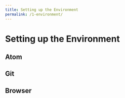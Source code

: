 ```yaml
---
title: Setting up the Environment
permalink: /1-environment/
---
```


# Setting up the Environment

## Atom

## Git

## Browser


